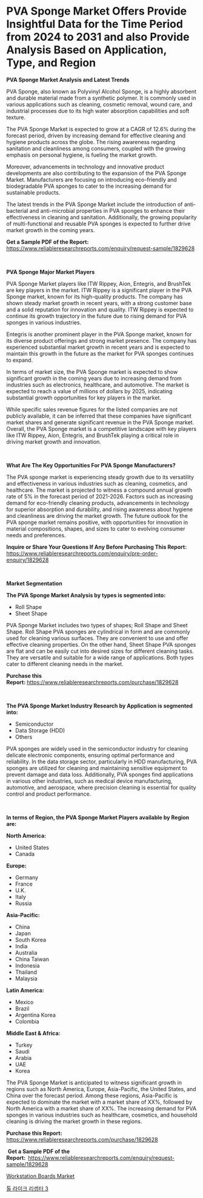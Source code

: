 <p><h1>PVA Sponge Market Offers Provide Insightful Data for the Time Period from 2024 to 2031 and also Provide Analysis Based on Application, Type, and Region</h1></p><p><strong>PVA Sponge Market Analysis and Latest Trends</strong></p>
<p><p>PVA Sponge, also known as Polyvinyl Alcohol Sponge, is a highly absorbent and durable material made from a synthetic polymer. It is commonly used in various applications such as cleaning, cosmetic removal, wound care, and industrial processes due to its high water absorption capabilities and soft texture.</p><p>The PVA Sponge Market is expected to grow at a CAGR of 12.6% during the forecast period, driven by increasing demand for effective cleaning and hygiene products across the globe. The rising awareness regarding sanitation and cleanliness among consumers, coupled with the growing emphasis on personal hygiene, is fueling the market growth.</p><p>Moreover, advancements in technology and innovative product developments are also contributing to the expansion of the PVA Sponge Market. Manufacturers are focusing on introducing eco-friendly and biodegradable PVA sponges to cater to the increasing demand for sustainable products.</p><p>The latest trends in the PVA Sponge Market include the introduction of anti-bacterial and anti-microbial properties in PVA sponges to enhance their effectiveness in cleaning and sanitation. Additionally, the growing popularity of multi-functional and reusable PVA sponges is expected to further drive market growth in the coming years.</p></p>
<p><strong>Get a Sample PDF of the Report:&nbsp;</strong> <a href="https://www.reliableresearchreports.com/enquiry/request-sample/1829628">https://www.reliableresearchreports.com/enquiry/request-sample/1829628</a></p>
<p>&nbsp;</p>
<p><strong>PVA Sponge Major Market Players</strong></p>
<p><p>PVA Sponge Market players like ITW Rippey, Aion, Entegris, and BrushTek are key players in the market. ITW Rippey is a significant player in the PVA Sponge market, known for its high-quality products. The company has shown steady market growth in recent years, with a strong customer base and a solid reputation for innovation and quality. ITW Rippey is expected to continue its growth trajectory in the future due to rising demand for PVA sponges in various industries.</p><p>Entegris is another prominent player in the PVA Sponge market, known for its diverse product offerings and strong market presence. The company has experienced substantial market growth in recent years and is expected to maintain this growth in the future as the market for PVA sponges continues to expand.</p><p>In terms of market size, the PVA Sponge market is expected to show significant growth in the coming years due to increasing demand from industries such as electronics, healthcare, and automotive. The market is expected to reach a value of millions of dollars by 2025, indicating substantial growth opportunities for key players in the market.</p><p>While specific sales revenue figures for the listed companies are not publicly available, it can be inferred that these companies have significant market shares and generate significant revenue in the PVA Sponge market. Overall, the PVA Sponge market is a competitive landscape with key players like ITW Rippey, Aion, Entegris, and BrushTek playing a critical role in driving market growth and innovation.</p></p>
<p>&nbsp;</p>
<p><strong>What Are The Key Opportunities For PVA Sponge Manufacturers?</strong></p>
<p><p>The PVA sponge market is experiencing steady growth due to its versatility and effectiveness in various industries such as cleaning, cosmetics, and healthcare. The market is projected to witness a compound annual growth rate of 5% in the forecast period of 2021-2026. Factors such as increasing demand for eco-friendly cleaning products, advancements in technology for superior absorption and durability, and rising awareness about hygiene and cleanliness are driving the market growth. The future outlook for the PVA sponge market remains positive, with opportunities for innovation in material compositions, shapes, and sizes to cater to evolving consumer needs and preferences.</p></p>
<p><strong>Inquire or Share Your Questions If Any Before Purchasing This Report:</strong> <a href="https://www.reliableresearchreports.com/enquiry/pre-order-enquiry/1829628">https://www.reliableresearchreports.com/enquiry/pre-order-enquiry/1829628</a></p>
<p>&nbsp;</p>
<p><strong>Market Segmentation</strong></p>
<p><strong>The PVA Sponge Market Analysis by types is segmented into:</strong></p>
<p><ul><li>Roll Shape</li><li>Sheet Shape</li></ul></p>
<p><p>PVA Sponge Market includes two types of shapes; Roll Shape and Sheet Shape. Roll Shape PVA sponges are cylindrical in form and are commonly used for cleaning various surfaces. They are convenient to use and offer effective cleaning properties. On the other hand, Sheet Shape PVA sponges are flat and can be easily cut into desired sizes for different cleaning tasks. They are versatile and suitable for a wide range of applications. Both types cater to different cleaning needs in the market.</p></p>
<p><strong>Purchase this Report:&nbsp;</strong><a href="https://www.reliableresearchreports.com/purchase/1829628">https://www.reliableresearchreports.com/purchase/1829628</a></p>
<p>&nbsp;</p>
<p><strong>The PVA Sponge Market Industry Research by Application is segmented into:</strong></p>
<p><ul><li>Semiconductor</li><li>Data Storage (HDD)</li><li>Others</li></ul></p>
<p><p>PVA sponges are widely used in the semiconductor industry for cleaning delicate electronic components, ensuring optimal performance and reliability. In the data storage sector, particularly in HDD manufacturing, PVA sponges are utilized for cleaning and maintaining sensitive equipment to prevent damage and data loss. Additionally, PVA sponges find applications in various other industries, such as medical device manufacturing, automotive, and aerospace, where precision cleaning is essential for quality control and product performance.</p></p>
<p>&nbsp;</p>
<p><strong>In terms of Region, the PVA Sponge Market Players available by Region are:</strong></p>
<p>
    <p> <strong> North America: </strong>
        <ul>
            <li>United States</li>
            <li>Canada</li>
        </ul>
        </p> 
    <p> <strong> Europe: </strong>
        <ul>
            <li>Germany</li>
            <li>France</li>
            <li>U.K.</li>
            <li>Italy</li>
            <li>Russia</li>
        </ul>
        </p> 
    <p> <strong> Asia-Pacific: </strong>
        <ul>
            <li>China</li>
            <li>Japan</li>
            <li>South Korea</li>
            <li>India</li>
            <li>Australia</li>
            <li>China Taiwan</li>
            <li>Indonesia</li>
            <li>Thailand</li>
            <li>Malaysia</li>
        </ul>
        </p> 
    <p> <strong> Latin America: </strong>
        <ul>
            <li>Mexico</li>
            <li>Brazil</li>
            <li>Argentina Korea</li>
            <li>Colombia</li>
        </ul>
        </p> 
    <p> <strong> Middle East & Africa: </strong>
        <ul>
            <li>Turkey</li>
            <li>Saudi</li>
            <li>Arabia</li>
            <li>UAE</li>
            <li>Korea</li>
        </ul>
    </p>
    </p>
<p><p>The PVA Sponge Market is anticipated to witness significant growth in regions such as North America, Europe, Asia-Pacific, the United States, and China over the forecast period. Among these regions, Asia-Pacific is expected to dominate the market with a market share of XX%, followed by North America with a market share of XX%. The increasing demand for PVA sponges in various industries such as healthcare, cosmetics, and household cleaning is driving the market growth in these regions.</p></p>
<p><strong>Purchase this Report: </strong><a href="https://www.reliableresearchreports.com/purchase/1829628">https://www.reliableresearchreports.com/purchase/1829628</a></p>
<p>&nbsp;<strong>Get a Sample PDF of the Report:&nbsp;&nbsp;</strong><a href="https://www.reliableresearchreports.com/enquiry/request-sample/1829628">https://www.reliableresearchreports.com/enquiry/request-sample/1829628</a></p>
<p><strong></strong></p>
<p><p><a href="https://github.com/BryceTownsendr/Market-Research-Report-List-4/blob/main/workstation-boards-market.md">Workstation Boards Market</a></p><p><a href="https://github.com/xvz497517413/Market-Research-Report-List-1/blob/main/966984911263.md">톨 라이크 리셉터 3</a></p></p>